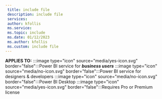 ```yaml
---
 title: include file
 description: include file
 services: 
 author: kfollis
 ms.service: 
 ms.topic: include
 ms.date: 01/12/2023
 ms.author: kfollis
 ms.custom: include file
---
```


**APPLIES TO:** :::image type="icon" source="media/yes-icon.svg" border="false":::Power BI service for ***business users*** :::image type="icon" source="media/no-icon.svg" border="false":::Power BI service for designers & developers :::image type="icon" source="media/no-icon.svg" border="false":::Power BI Desktop :::image type="icon" source="media/yes-icon.svg" border="false":::Requires Pro or Premium license 
